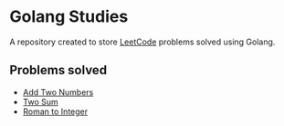 # Golang Studies

A repository created to store [LeetCode](https://leetcode.com/) problems solved using Golang.

## Problems solved

- [Add Two Numbers](https://leetcode.com/problems/add-two-numbers/)
- [Two Sum](https://leetcode.com/problems/two-sum/)
- [Roman to Integer](https://leetcode.com/problems/roman-to-integer/)